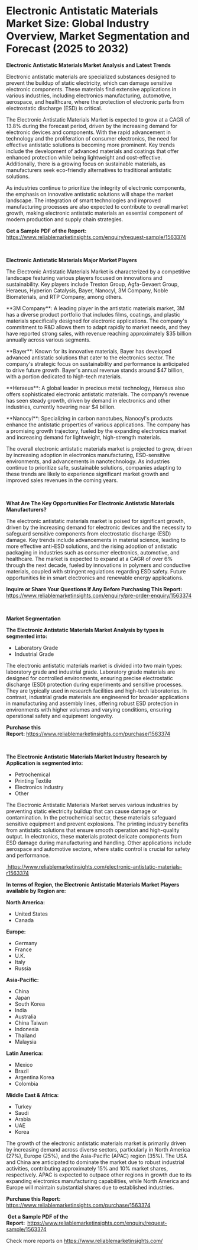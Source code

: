 <p><h1>Electronic Antistatic Materials Market Size: Global Industry Overview, Market Segmentation and Forecast (2025 to 2032)</h1></p><p><strong>Electronic Antistatic Materials Market Analysis and Latest Trends</strong></p>
<p><p>Electronic antistatic materials are specialized substances designed to prevent the buildup of static electricity, which can damage sensitive electronic components. These materials find extensive applications in various industries, including electronics manufacturing, automotive, aerospace, and healthcare, where the protection of electronic parts from electrostatic discharge (ESD) is critical.</p><p>The Electronic Antistatic Materials Market is expected to grow at a CAGR of 13.8% during the forecast period, driven by the increasing demand for electronic devices and components. With the rapid advancement in technology and the proliferation of consumer electronics, the need for effective antistatic solutions is becoming more prominent. Key trends include the development of advanced materials and coatings that offer enhanced protection while being lightweight and cost-effective. Additionally, there is a growing focus on sustainable materials, as manufacturers seek eco-friendly alternatives to traditional antistatic solutions.</p><p>As industries continue to prioritize the integrity of electronic components, the emphasis on innovative antistatic solutions will shape the market landscape. The integration of smart technologies and improved manufacturing processes are also expected to contribute to overall market growth, making electronic antistatic materials an essential component of modern production and supply chain strategies.</p></p>
<p><strong>Get a Sample PDF of the Report:&nbsp;</strong> <a href="https://www.reliablemarketinsights.com/enquiry/request-sample/1563374?utm_campaign=2013&utm_medium=2&utm_source=Github&utm_content=ia&utm_term=01022025&utm_id=electronic-antistatic-materials">https://www.reliablemarketinsights.com/enquiry/request-sample/1563374</a></p>
<p>&nbsp;</p>
<p><strong>Electronic Antistatic Materials Major Market Players</strong></p>
<p><p>The Electronic Antistatic Materials Market is characterized by a competitive landscape featuring various players focused on innovations and sustainability. Key players include Treston Group, Agfa-Gevaert Group, Heraeus, Hyperion Catalysis, Bayer, Nanocyl, 3M Company, Noble Biomaterials, and RTP Company, among others.</p><p>**3M Company**: A leading player in the antistatic materials market, 3M has a diverse product portfolio that includes films, coatings, and plastic materials specifically designed for electronic applications. The company's commitment to R&D allows them to adapt rapidly to market needs, and they have reported strong sales, with revenue reaching approximately $35 billion annually across various segments.</p><p>**Bayer**: Known for its innovative materials, Bayer has developed advanced antistatic solutions that cater to the electronics sector. The company's strategic focus on sustainability and performance is anticipated to drive future growth. Bayer's annual revenue stands around $47 billion, with a portion dedicated to high-tech materials.</p><p>**Heraeus**: A global leader in precious metal technology, Heraeus also offers sophisticated electronic antistatic materials. The company’s revenue has seen steady growth, driven by demand in electronics and other industries, currently hovering near $4 billion.</p><p>**Nanocyl**: Specializing in carbon nanotubes, Nanocyl's products enhance the antistatic properties of various applications. The company has a promising growth trajectory, fueled by the expanding electronics market and increasing demand for lightweight, high-strength materials.</p><p>The overall electronic antistatic materials market is projected to grow, driven by increasing adoption in electronics manufacturing, ESD-sensitive environments, and advancements in nanotechnology. As industries continue to prioritize safe, sustainable solutions, companies adapting to these trends are likely to experience significant market growth and improved sales revenues in the coming years.</p></p>
<p>&nbsp;</p>
<p><strong>What Are The Key Opportunities For Electronic Antistatic Materials Manufacturers?</strong></p>
<p><p>The electronic antistatic materials market is poised for significant growth, driven by the increasing demand for electronic devices and the necessity to safeguard sensitive components from electrostatic discharge (ESD) damage. Key trends include advancements in material science, leading to more effective anti-ESD solutions, and the rising adoption of antistatic packaging in industries such as consumer electronics, automotive, and healthcare. The market is expected to expand at a CAGR of over 6% through the next decade, fueled by innovations in polymers and conductive materials, coupled with stringent regulations regarding ESD safety. Future opportunities lie in smart electronics and renewable energy applications.</p></p>
<p><strong>Inquire or Share Your Questions If Any Before Purchasing This Report:</strong> <a href="https://www.reliablemarketinsights.com/enquiry/pre-order-enquiry/1563374?utm_campaign=2013&utm_medium=2&utm_source=Github&utm_content=ia&utm_term=01022025&utm_id=electronic-antistatic-materials">https://www.reliablemarketinsights.com/enquiry/pre-order-enquiry/1563374</a></p>
<p>&nbsp;</p>
<p><strong>Market Segmentation</strong></p>
<p><strong>The Electronic Antistatic Materials Market Analysis by types is segmented into:</strong></p>
<p><ul><li>Laboratory Grade</li><li>Industrial Grade</li></ul></p>
<p><p>The electronic antistatic materials market is divided into two main types: laboratory grade and industrial grade. Laboratory grade materials are designed for controlled environments, ensuring precise electrostatic discharge (ESD) protection during experiments and sensitive processes. They are typically used in research facilities and high-tech laboratories. In contrast, industrial grade materials are engineered for broader applications in manufacturing and assembly lines, offering robust ESD protection in environments with higher volumes and varying conditions, ensuring operational safety and equipment longevity.</p></p>
<p><strong>Purchase this Report:&nbsp;</strong><a href="https://www.reliablemarketinsights.com/purchase/1563374?utm_campaign=2013&utm_medium=2&utm_source=Github&utm_content=ia&utm_term=01022025&utm_id=electronic-antistatic-materials">https://www.reliablemarketinsights.com/purchase/1563374</a></p>
<p>&nbsp;</p>
<p><strong>The Electronic Antistatic Materials Market Industry Research by Application is segmented into:</strong></p>
<p><ul><li>Petrochemical</li><li>Printing Textile</li><li>Electronics Industry</li><li>Other</li></ul></p>
<p><p>The Electronic Antistatic Materials Market serves various industries by preventing static electricity buildup that can cause damage or contamination. In the petrochemical sector, these materials safeguard sensitive equipment and prevent explosions. The printing industry benefits from antistatic solutions that ensure smooth operation and high-quality output. In electronics, these materials protect delicate components from ESD damage during manufacturing and handling. Other applications include aerospace and automotive sectors, where static control is crucial for safety and performance.</p></p>
<p><a href="https://www.reliablemarketinsights.com/electronic-antistatic-materials-r1563374?utm_campaign=2013&utm_medium=2&utm_source=Github&utm_content=ia&utm_term=01022025&utm_id=electronic-antistatic-materials">&nbsp;https://www.reliablemarketinsights.com/electronic-antistatic-materials-r1563374</a></p>
<p><strong>In terms of Region, the Electronic Antistatic Materials Market Players available by Region are:</strong></p>
<p>
    <p> <strong> North America: </strong>
        <ul>
            <li>United States</li>
            <li>Canada</li>
        </ul>
        </p> 
    <p> <strong> Europe: </strong>
        <ul>
            <li>Germany</li>
            <li>France</li>
            <li>U.K.</li>
            <li>Italy</li>
            <li>Russia</li>
        </ul>
        </p> 
    <p> <strong> Asia-Pacific: </strong>
        <ul>
            <li>China</li>
            <li>Japan</li>
            <li>South Korea</li>
            <li>India</li>
            <li>Australia</li>
            <li>China Taiwan</li>
            <li>Indonesia</li>
            <li>Thailand</li>
            <li>Malaysia</li>
        </ul>
        </p> 
    <p> <strong> Latin America: </strong>
        <ul>
            <li>Mexico</li>
            <li>Brazil</li>
            <li>Argentina Korea</li>
            <li>Colombia</li>
        </ul>
        </p> 
    <p> <strong> Middle East & Africa: </strong>
        <ul>
            <li>Turkey</li>
            <li>Saudi</li>
            <li>Arabia</li>
            <li>UAE</li>
            <li>Korea</li>
        </ul>
    </p>
    </p>
<p><p>The growth of the electronic antistatic materials market is primarily driven by increasing demand across diverse sectors, particularly in North America (27%), Europe (25%), and the Asia-Pacific (APAC) region (35%). The USA and China are anticipated to dominate the market due to robust industrial activities, contributing approximately 15% and 10% market shares, respectively. APAC is expected to outpace other regions in growth due to its expanding electronics manufacturing capabilities, while North America and Europe will maintain substantial shares due to established industries.</p></p>
<p><strong>Purchase this Report: </strong><a href="https://www.reliablemarketinsights.com/purchase/1563374?utm_campaign=2013&utm_medium=2&utm_source=Github&utm_content=ia&utm_term=01022025&utm_id=electronic-antistatic-materials">https://www.reliablemarketinsights.com/purchase/1563374</a></p>
<p>&nbsp;<strong>Get a Sample PDF of the Report:&nbsp;&nbsp;</strong><a href="https://www.reliablemarketinsights.com/enquiry/request-sample/1563374?utm_campaign=2013&utm_medium=2&utm_source=Github&utm_content=ia&utm_term=01022025&utm_id=electronic-antistatic-materials">https://www.reliablemarketinsights.com/enquiry/request-sample/1563374</a></p>
<p><strong></strong></p>
<p>Check more reports on <a href="https://www.reliablemarketinsights.com/?utm_campaign=2013&utm_medium=2&utm_source=Github&utm_content=ia&utm_term=01022025&utm_id=electronic-antistatic-materials">https://www.reliablemarketinsights.com/</a></p>